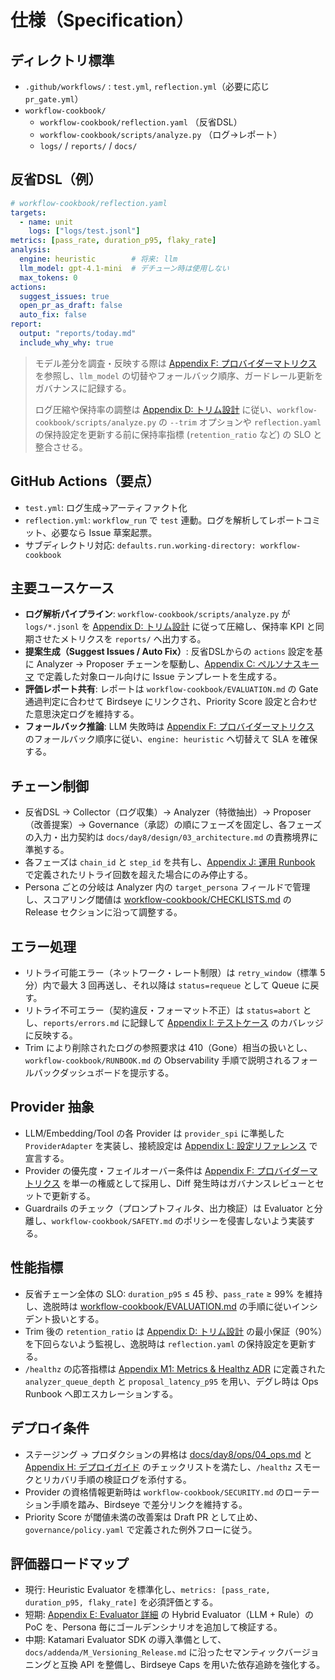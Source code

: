 # 仕様（Specification）

## ディレクトリ標準
- `.github/workflows/` : `test.yml`, `reflection.yml`（必要に応じ `pr_gate.yml`）
- `workflow-cookbook/`
  - `workflow-cookbook/reflection.yaml` （反省DSL）
  - `workflow-cookbook/scripts/analyze.py` （ログ→レポート）
  - `logs/` / `reports/` / `docs/`

## 反省DSL（例）
```yaml
# workflow-cookbook/reflection.yaml
targets:
  - name: unit
    logs: ["logs/test.jsonl"]
metrics: [pass_rate, duration_p95, flaky_rate]
analysis:
  engine: heuristic        # 将来: llm
  llm_model: gpt-4.1-mini  # デチューン時は使用しない
  max_tokens: 0
actions:
  suggest_issues: true
  open_pr_as_draft: false
  auto_fix: false
report:
  output: "reports/today.md"
  include_why_why: true
```

> モデル差分を調査・反映する際は [Appendix F: プロバイダーマトリクス](../../addenda/F_Provider_Matrix.md) を参照し、`llm_model` の切替やフォールバック順序、ガードレール更新をガバナンスに記録する。
>
> ログ圧縮や保持率の調整は [Appendix D: トリム設計](../../addenda/D_Trim_Design.md) に従い、`workflow-cookbook/scripts/analyze.py` の `--trim` オプションや `reflection.yaml` の保持設定を更新する前に保持率指標 (`retention_ratio` など) の SLO と整合させる。

## GitHub Actions（要点）
- `test.yml`: ログ生成→アーティファクト化
- `reflection.yml`: `workflow_run` で `test` 連動。ログを解析してレポートコミット、必要なら Issue 草案起票。
- サブディレクトリ対応: `defaults.run.working-directory: workflow-cookbook`

## 主要ユースケース
- **ログ解析パイプライン**: `workflow-cookbook/scripts/analyze.py` が `logs/*.jsonl` を [Appendix D: トリム設計](../../addenda/D_Trim_Design.md) に従って圧縮し、保持率 KPI と同期させたメトリクスを `reports/` へ出力する。
- **提案生成（Suggest Issues / Auto Fix）**: 反省DSLからの `actions` 設定を基に Analyzer → Proposer チェーンを駆動し、[Appendix C: ペルソナスキーマ](../../addenda/C_Persona_Schema.md) で定義した対象ロール向けに Issue テンプレートを生成する。
- **評価レポート共有**: レポートは `workflow-cookbook/EVALUATION.md` の Gate 通過判定に合わせて Birdseye にリンクされ、Priority Score 設定と合わせた意思決定ログを維持する。
- **フォールバック推論**: LLM 失敗時は [Appendix F: プロバイダーマトリクス](../../addenda/F_Provider_Matrix.md) のフォールバック順序に従い、`engine: heuristic` へ切替えて SLA を確保する。

## チェーン制御
- 反省DSL → Collector（ログ収集）→ Analyzer（特徴抽出）→ Proposer（改善提案）→ Governance（承認）の順にフェーズを固定し、各フェーズの入力・出力契約は `docs/day8/design/03_architecture.md` の責務境界に準拠する。
- 各フェーズは `chain_id` と `step_id` を共有し、[Appendix J: 運用 Runbook](../../addenda/J_Runbook.md) で定義されたリトライ回数を超えた場合にのみ停止する。
- Persona ごとの分岐は Analyzer 内の `target_persona` フィールドで管理し、スコアリング閾値は [workflow-cookbook/CHECKLISTS.md](../../../workflow-cookbook/CHECKLISTS.md) の Release セクションに沿って調整する。

## エラー処理
- リトライ可能エラー（ネットワーク・レート制限）は `retry_window`（標準 5 分）内で最大 3 回再送し、それ以降は `status=requeue` として Queue に戻す。
- リトライ不可エラー（契約違反・フォーマット不正）は `status=abort` とし、`reports/errors.md` に記録して [Appendix I: テストケース](../../addenda/I_Test_Cases.md) のカバレッジに反映する。
- Trim により削除されたログの参照要求は 410（Gone）相当の扱いとし、`workflow-cookbook/RUNBOOK.md` の Observability 手順で説明されるフォールバックダッシュボードを提示する。

## Provider 抽象
- LLM/Embedding/Tool の各 Provider は `provider_spi` に準拠した `ProviderAdapter` を実装し、接続設定は [Appendix L: 設定リファレンス](../../addenda/L_Config_Reference.md) で宣言する。
- Provider の優先度・フェイルオーバー条件は [Appendix F: プロバイダーマトリクス](../../addenda/F_Provider_Matrix.md) を単一の権威として採用し、Diff 発生時はガバナンスレビューとセットで更新する。
- Guardrails のチェック（プロンプトフィルタ、出力検証）は Evaluator と分離し、`workflow-cookbook/SAFETY.md` のポリシーを侵害しないよう実装する。

## 性能指標
- 反省チェーン全体の SLO: `duration_p95` ≤ 45 秒、`pass_rate` ≥ 99% を維持し、逸脱時は [workflow-cookbook/EVALUATION.md](../../../workflow-cookbook/EVALUATION.md) の手順に従いインシデント扱いとする。
- Trim 後の `retention_ratio` は [Appendix D: トリム設計](../../addenda/D_Trim_Design.md) の最小保証（90%）を下回らないよう監視し、逸脱時は `reflection.yaml` の保持設定を更新する。
- `/healthz` の応答指標は [Appendix M1: Metrics & Healthz ADR](../../addenda/M1_Metrics_Healthz_ADR.md) に定義された `analyzer_queue_depth` と `proposal_latency_p95` を用い、デグレ時は Ops Runbook へ即エスカレーションする。

## デプロイ条件
- ステージング → プロダクションの昇格は [docs/day8/ops/04_ops.md](../ops/04_ops.md) と [Appendix H: デプロイガイド](../../addenda/H_Deploy_Guide.md) のチェックリストを満たし、`/healthz` スモークとリカバリ手順の検証ログを添付する。
- Provider の資格情報更新時は `workflow-cookbook/SECURITY.md` のローテーション手順を踏み、Birdseye で差分リンクを維持する。
- Priority Score が閾値未満の改善案は Draft PR として止め、`governance/policy.yaml` で定義された例外フローに従う。

## 評価器ロードマップ
- 現行: Heuristic Evaluator を標準化し、`metrics: [pass_rate, duration_p95, flaky_rate]` を必須評価とする。
- 短期: [Appendix E: Evaluator 詳細](../../addenda/E_Evaluator_Details.md) の Hybrid Evaluator（LLM + Rule）の PoC を、Persona 毎にゴールデンシナリオを追加して検証する。
- 中期: Katamari Evaluator SDK の導入準備として、`docs/addenda/M_Versioning_Release.md` に沿ったセマンティックバージョニングと互換 API を整備し、Birdseye Caps を用いた依存追跡を強化する。
